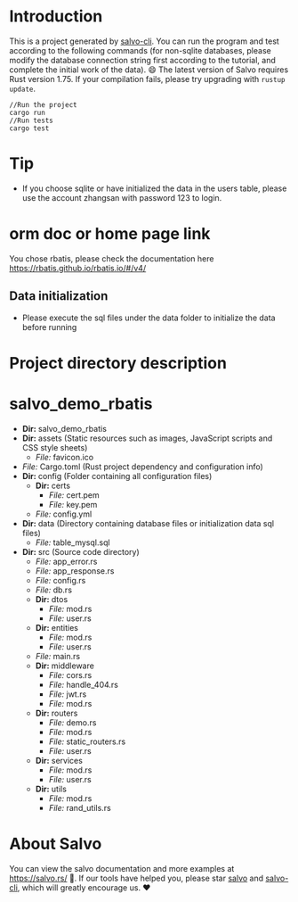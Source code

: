 # Introduction
This is a project generated by [salvo-cli](https://github.com/salvo-rs/salvo-cli). You can run the program and test according to the following commands (for non-sqlite databases, please modify the database connection string first according to the tutorial, and complete the initial work of the data).
😄 The latest version of Salvo requires Rust version 1.75. If your compilation fails, please try upgrading with `rustup update`.
``` shell
//Run the project
cargo run 
//Run tests
cargo test
```
# Tip
- If you choose sqlite or have initialized the data in the users table, please use the account zhangsan with password 123 to login.
# orm doc or home page link
You chose rbatis, please check the documentation here https://rbatis.github.io/rbatis.io/#/v4/
## Data initialization
- Please execute the sql files under the data folder to initialize the data before running
# Project directory description
# salvo_demo_rbatis
- **Dir:** salvo_demo_rbatis 
- **Dir:** assets         (Static resources such as images, JavaScript scripts and CSS style sheets)
    - *File:* favicon.ico 
- *File:* Cargo.toml         (Rust project dependency and configuration info)
- **Dir:** config         (Folder containing all configuration files)
    - **Dir:** certs 
        - *File:* cert.pem 
        - *File:* key.pem 
    - *File:* config.yml 
- **Dir:** data         (Directory containing database files or initialization data sql files)
    - *File:* table_mysql.sql 
- **Dir:** src         (Source code directory)
    - *File:* app_error.rs 
    - *File:* app_response.rs 
    - *File:* config.rs 
    - *File:* db.rs 
    - **Dir:** dtos 
        - *File:* mod.rs 
        - *File:* user.rs 
    - **Dir:** entities 
        - *File:* mod.rs 
        - *File:* user.rs 
    - *File:* main.rs 
    - **Dir:** middleware 
        - *File:* cors.rs 
        - *File:* handle_404.rs 
        - *File:* jwt.rs 
        - *File:* mod.rs 
    - **Dir:** routers 
        - *File:* demo.rs 
        - *File:* mod.rs 
        - *File:* static_routers.rs 
        - *File:* user.rs 
    - **Dir:** services 
        - *File:* mod.rs 
        - *File:* user.rs 
    - **Dir:** utils 
        - *File:* mod.rs 
        - *File:* rand_utils.rs 

# About Salvo
You can view the salvo documentation and more examples at https://salvo.rs/ 📖. If our tools have helped you, please star [salvo](https://github.com/salvo-rs/salvo) and [salvo-cli](https://github.com/salvo-rs/salvo-cli), which will greatly encourage us. ❤️